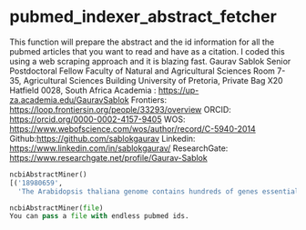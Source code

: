 # pubmed_indexer_abstract_fetcher
This function will prepare the abstract and the id information for all the pubmed articles that you want to read and have as a citation. I coded this using a web scraping approach and it is blazing fast.
Gaurav Sablok
Senior Postdoctoral Fellow
Faculty of Natural and Agricultural Sciences Room 7-35,
Agricultural Sciences Building University of Pretoria,
Private Bag X20 Hatfield 0028, South Africa
Academia : https://up-za.academia.edu/GauravSablok
Frontiers: https://loop.frontiersin.org/people/33293/overview
ORCID: https://orcid.org/0000-0002-4157-9405
WOS: https://www.webofscience.com/wos/author/record/C-5940-2014
Github:https://github.com/sablokgaurav
Linkedin: https://www.linkedin.com/in/sablokgaurav/
ResearchGate: https://www.researchgate.net/profile/Gaurav-Sablok

```python
ncbiAbstractMiner()
[('18980659',
  'The Arabidopsis thaliana genome contains hundreds of genes essential for seed development. Because null mutations in these genes cause embryo lethality, \ their specific molecular and developmental functions are largely unknown. Here, we identify a role for EMB1611/MEE22, an essential gene in Arabidopsis, in shoot apical  \ meristem maintenance. EMB1611 encodes a large, novel protein with N-terminal coiled-coil regions and two putative transmembrane domains. \ We show that the partial loss-of-function emb1611-2 mutation causes a range of pleiotropic developmental phenotypes, most dramatically a progressive loss of shoot apical meristem function that causes \ premature meristem termination. emb1611-2 plants display disorganization of the shoot meristem cell layers early in development, and an associated stem cell \ fate change to an organogenic identity. Genetic and molecular analysis indicates that EMB1611 is required for maintenance of the CLV-WUS stem cell regulatory pathway in the shoot meristem, \ but also has WUS-independent activity. In addition, emb1611-2 plants have reduced shoot and root growth, and their rosette leaves form trichomes with extra branches, \ a defect we associate with an increase in endoreduplication. Our data indicate that EMB1611 functions to maintain cells, particularly those in the shoot meristem, roots and developing rosette leaves, in a proliferative or uncommitted state.')]
```

```python
ncbiAbstractMiner(file)
You can pass a file with endless pubmed ids.

